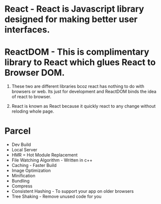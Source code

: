 # React - React is Javascript library designed for making better user interfaces.

# ReactDOM - This is complimentary library to React which glues React to Browser DOM.

1. These two are different libraries bcoz react has nothing to do with browsers or web. Its just for development and ReactDOM binds the idea of react to browser.

2. React is known as React because it quickly react to any change without reloding whole page.

# Parcel

- Dev Build
- Local Server
- HMR = Hot Module Replacement
- File Watching Algorithm - Written in c++
- Caching - Faster Build
- Image Optimization
- Minification
- Bundling
- Compress
- Consistent Hashing - To support your app on older browsers
- Tree Shaking - Remove unused code for you
